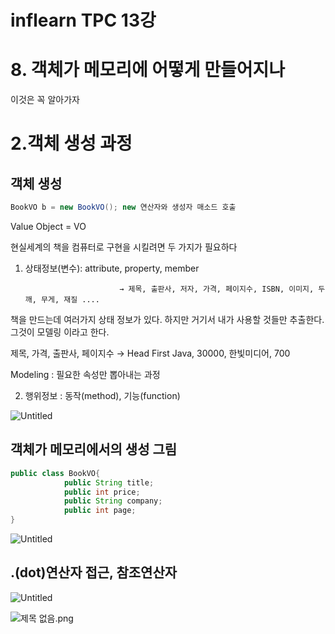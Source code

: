 # inflearn TPC 13강

# 8. 객체가 메모리에 어떻게 만들어지나

이것은 꼭 알아가자

# 2.객체 생성 과정

## 객체 생성

```java
BookVO b = new BookVO(); new 연산자와 생성자 매소드 호출
```

Value Object = VO

현실세계의 책을 컴퓨터로 구현을 시킬려면 두 가지가 필요하다

1) 상태정보(변수): attribute, property, member

                            → 제목, 출판사, 저자, 가격, 페이지수, ISBN, 이미지, 두깨, 무게, 재질 ....

책을 만드는데 여러가지 상태 정보가 있다. 하지만 거기서 내가 사용할 것들만 추출한다. 그것이 모델링 이라고 한다. 

제목, 가격, 출판사, 페이지수 → Head First Java, 30000, 한빛미디어, 700

Modeling : 필요한 속성만 뽑아내는 과정

2) 행위정보 : 동작(method), 기능(function) 

![Untitled](inflearn%20TPC%2013%E1%84%80%E1%85%A1%E1%86%BC%20c35e7e106cbf45debbabae9969b2c13a/Untitled.png)

## 객체가 메모리에서의 생성 그림

```java
public class BookVO{
			public String title;
			public int price;
			public String company;
			public int page;
}
```

![Untitled](inflearn%20TPC%2013%E1%84%80%E1%85%A1%E1%86%BC%20c35e7e106cbf45debbabae9969b2c13a/Untitled%201.png)

## .(dot)연산자 접근, 참조연산자

![Untitled](inflearn%20TPC%2013%E1%84%80%E1%85%A1%E1%86%BC%20c35e7e106cbf45debbabae9969b2c13a/Untitled%202.png)

![제목 없음.png](inflearn%20TPC%2013%E1%84%80%E1%85%A1%E1%86%BC%20c35e7e106cbf45debbabae9969b2c13a/%EC%A0%9C%EB%AA%A9_%EC%97%86%EC%9D%8C.png)